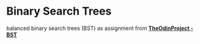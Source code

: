 # Binary Search Trees

balanced binary search trees (BST)
as assignment from **[TheOdinProject - BST](https://www.theodinproject.com/lessons/javascript-binary-search-trees#solutions)**
